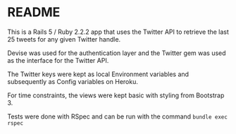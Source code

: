 
# README

This is a Rails 5 / Ruby 2.2.2 app that uses the Twitter API to retrieve the last 25 tweets for any given Twitter handle.

Devise was used for the authentication layer and the Twitter gem was used as the interface for the Twitter API.

The Twitter keys were kept as local Environment variables and subsequently as Config variables on Heroku.

For time constraints, the views were kept basic with styling from Bootstrap 3.

Tests were done with RSpec and can be run with the command `bundle exec rspec` 

